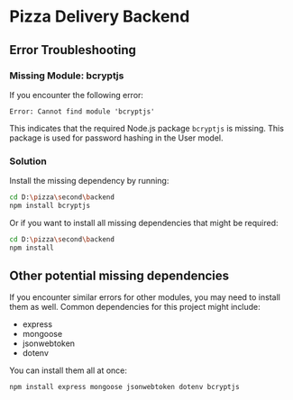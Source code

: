 # Pizza Delivery Backend

## Error Troubleshooting

### Missing Module: bcryptjs

If you encounter the following error:
```
Error: Cannot find module 'bcryptjs'
```

This indicates that the required Node.js package `bcryptjs` is missing. This package is used for password hashing in the User model.

### Solution

Install the missing dependency by running:

```bash
cd D:\pizza\second\backend
npm install bcryptjs
```

Or if you want to install all missing dependencies that might be required:

```bash
cd D:\pizza\second\backend
npm install
```

## Other potential missing dependencies

If you encounter similar errors for other modules, you may need to install them as well. Common dependencies for this project might include:
- express
- mongoose
- jsonwebtoken
- dotenv

You can install them all at once:

```bash
npm install express mongoose jsonwebtoken dotenv bcryptjs
```